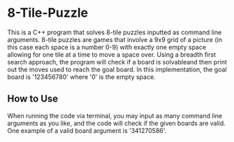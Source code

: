 # 8-Tile-Puzzle

This is a C++ program that solves 8-tile puzzles inputted as command line arguments.  8-tile puzzles are games that involve a 9x9 grid of a picture (in this case each
space is a number 0-9) with exactly one empty space allowing for one tile at a time to move a space over.  Using a breadth first search approach, the program will 
check if a board is solvableand then print out the moves used to reach the goal board.  In this implementation, the goal board is '123456780' where '0' is the empty 
space.

## How to Use

When running the code via terminal, you may input as many command line arguments as you like, and the code will check if the given boards are valid.  One example of
a valid board argument is '341270586'.

